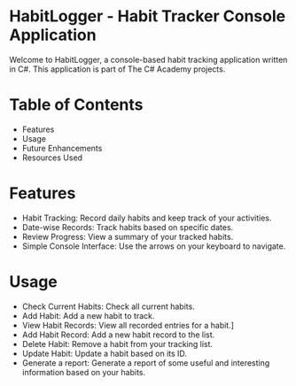 # HabitLogger - Habit Tracker Console Application

Welcome to HabitLogger, a console-based habit tracking application written in C#. This application is part of The C# Academy projects.

# Table of Contents

- Features
- Usage
- Future Enhancements
- Resources Used

# Features

- Habit Tracking: Record daily habits and keep track of your activities.
- Date-wise Records: Track habits based on specific dates.
- Review Progress: View a summary of your tracked habits.
- Simple Console Interface: Use the arrows on your keyboard to navigate.

# Usage

- Check Current Habits: Check all current habits.
- Add Habit: Add a new habit to track.
- View Habit Records: View all recorded entries for a habit.]
- Add Habit Record: Add a new habit record to the list.
- Delete Habit: Remove a habit from your tracking list.
- Update Habit: Update a habit based on its ID.
- Generate a report: Generate a report of some useful and interesting information based on your habits.
